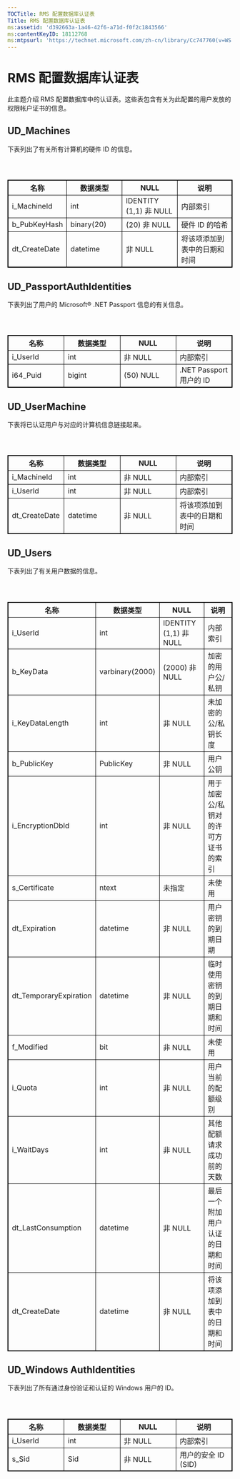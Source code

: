 ```yaml
---
TOCTitle: RMS 配置数据库认证表
Title: RMS 配置数据库认证表
ms:assetid: 'd392663a-1a46-42f6-a71d-f0f2c1843566'
ms:contentKeyID: 18112768
ms:mtpsurl: 'https://technet.microsoft.com/zh-cn/library/Cc747760(v=WS.10)'
---
```


RMS 配置数据库认证表
====================

此主题介绍 RMS 配置数据库中的认证表。这些表包含有关为此配置的用户发放的权限帐户证书的信息。

UD\_Machines
------------

下表列出了有关所有计算机的硬件 ID 的信息。

###  

 
<table style="border:1px solid black;">
<colgroup>
<col width="25%" />
<col width="25%" />
<col width="25%" />
<col width="25%" />
</colgroup>
<thead>
<tr class="header">
<th style="border:1px solid black;" >名称</th>
<th style="border:1px solid black;" >数据类型</th>
<th style="border:1px solid black;" >NULL</th>
<th style="border:1px solid black;" >说明</th>
</tr>
</thead>
<tbody>
<tr class="odd">
<td style="border:1px solid black;">i_MachineId</td>
<td style="border:1px solid black;">int</td>
<td style="border:1px solid black;">IDENTITY (1,1) 非 NULL</td>
<td style="border:1px solid black;">内部索引</td>
</tr>
<tr class="even">
<td style="border:1px solid black;">b_PubKeyHash</td>
<td style="border:1px solid black;">binary(20)</td>
<td style="border:1px solid black;">(20) 非 NULL</td>
<td style="border:1px solid black;">硬件 ID 的哈希</td>
</tr>
<tr class="odd">
<td style="border:1px solid black;">dt_CreateDate</td>
<td style="border:1px solid black;">datetime</td>
<td style="border:1px solid black;">非 NULL</td>
<td style="border:1px solid black;">将该项添加到表中的日期和时间</td>
</tr>
</tbody>
</table>
  
UD\_PassportAuthIdentities  
--------------------------
  
下表列出了用户的 Microsoft® .NET Passport 信息的有关信息。
  
###  

 
<table style="border:1px solid black;">
<colgroup>
<col width="25%" />
<col width="25%" />
<col width="25%" />
<col width="25%" />
</colgroup>
<thead>
<tr class="header">
<th style="border:1px solid black;" >名称</th>
<th style="border:1px solid black;" >数据类型</th>
<th style="border:1px solid black;" >NULL</th>
<th style="border:1px solid black;" >说明</th>
</tr>
</thead>
<tbody>
<tr class="odd">
<td style="border:1px solid black;">i_UserId</td>
<td style="border:1px solid black;">int</td>
<td style="border:1px solid black;">非 NULL</td>
<td style="border:1px solid black;">内部索引</td>
</tr>
<tr class="even">
<td style="border:1px solid black;">i64_Puid</td>
<td style="border:1px solid black;">bigint</td>
<td style="border:1px solid black;">(50) NULL</td>
<td style="border:1px solid black;">.NET Passport 用户的 ID</td>
</tr>
</tbody>
</table>
  
UD\_UserMachine  
---------------
  
下表将已认证用户与对应的计算机信息链接起来。
  
###  

 
<table style="border:1px solid black;">
<colgroup>
<col width="25%" />
<col width="25%" />
<col width="25%" />
<col width="25%" />
</colgroup>
<thead>
<tr class="header">
<th style="border:1px solid black;" >名称</th>
<th style="border:1px solid black;" >数据类型</th>
<th style="border:1px solid black;" >NULL</th>
<th style="border:1px solid black;" >说明</th>
</tr>
</thead>
<tbody>
<tr class="odd">
<td style="border:1px solid black;">i_MachineId</td>
<td style="border:1px solid black;">int</td>
<td style="border:1px solid black;">非 NULL</td>
<td style="border:1px solid black;">内部索引</td>
</tr>
<tr class="even">
<td style="border:1px solid black;">i_UserId</td>
<td style="border:1px solid black;">int</td>
<td style="border:1px solid black;">非 NULL</td>
<td style="border:1px solid black;">内部索引</td>
</tr>
<tr class="odd">
<td style="border:1px solid black;">dt_CreateDate</td>
<td style="border:1px solid black;">datetime</td>
<td style="border:1px solid black;">非 NULL</td>
<td style="border:1px solid black;">将该项添加到表中的日期和时间</td>
</tr>
</tbody>
</table>
  
UD\_Users  
---------
  
下表列出了有关用户数据的信息。
  
###  

 
<table style="border:1px solid black;">
<colgroup>
<col width="25%" />
<col width="25%" />
<col width="25%" />
<col width="25%" />
</colgroup>
<thead>
<tr class="header">
<th style="border:1px solid black;" >名称</th>
<th style="border:1px solid black;" >数据类型</th>
<th style="border:1px solid black;" >NULL</th>
<th style="border:1px solid black;" >说明</th>
</tr>
</thead>
<tbody>
<tr class="odd">
<td style="border:1px solid black;">i_UserId</td>
<td style="border:1px solid black;">int</td>
<td style="border:1px solid black;">IDENTITY (1,1) 非 NULL</td>
<td style="border:1px solid black;">内部索引</td>
</tr>
<tr class="even">
<td style="border:1px solid black;">b_KeyData</td>
<td style="border:1px solid black;">varbinary(2000)</td>
<td style="border:1px solid black;">(2000) 非 NULL</td>
<td style="border:1px solid black;">加密的用户公/私钥</td>
</tr>
<tr class="odd">
<td style="border:1px solid black;">i_KeyDataLength</td>
<td style="border:1px solid black;">int</td>
<td style="border:1px solid black;">非 NULL</td>
<td style="border:1px solid black;">未加密的公/私钥长度</td>
</tr>
<tr class="even">
<td style="border:1px solid black;">b_PublicKey</td>
<td style="border:1px solid black;">PublicKey</td>
<td style="border:1px solid black;">非 NULL</td>
<td style="border:1px solid black;">用户公钥</td>
</tr>
<tr class="odd">
<td style="border:1px solid black;">i_EncryptionDbId</td>
<td style="border:1px solid black;">int</td>
<td style="border:1px solid black;">非 NULL</td>
<td style="border:1px solid black;">用于加密公/私钥对的许可方证书的索引</td>
</tr>
<tr class="even">
<td style="border:1px solid black;">s_Certificate</td>
<td style="border:1px solid black;">ntext</td>
<td style="border:1px solid black;">未指定</td>
<td style="border:1px solid black;">未使用</td>
</tr>
<tr class="odd">
<td style="border:1px solid black;">dt_Expiration</td>
<td style="border:1px solid black;">datetime</td>
<td style="border:1px solid black;">非 NULL</td>
<td style="border:1px solid black;">用户密钥的到期日期</td>
</tr>
<tr class="even">
<td style="border:1px solid black;">dt_TemporaryExpiration</td>
<td style="border:1px solid black;">datetime</td>
<td style="border:1px solid black;">非 NULL</td>
<td style="border:1px solid black;">临时使用密钥的到期日期和时间</td>
</tr>
<tr class="odd">
<td style="border:1px solid black;">f_Modified</td>
<td style="border:1px solid black;">bit</td>
<td style="border:1px solid black;">非 NULL</td>
<td style="border:1px solid black;">未使用</td>
</tr>
<tr class="even">
<td style="border:1px solid black;">i_Quota</td>
<td style="border:1px solid black;">int</td>
<td style="border:1px solid black;">非 NULL</td>
<td style="border:1px solid black;">用户当前的配额级别</td>
</tr>
<tr class="odd">
<td style="border:1px solid black;">i_WaitDays</td>
<td style="border:1px solid black;">int</td>
<td style="border:1px solid black;">非 NULL</td>
<td style="border:1px solid black;">其他配额请求成功前的天数</td>
</tr>
<tr class="even">
<td style="border:1px solid black;">dt_LastConsumption</td>
<td style="border:1px solid black;">datetime</td>
<td style="border:1px solid black;">非 NULL</td>
<td style="border:1px solid black;">最后一个附加用户认证的日期和时间</td>
</tr>
<tr class="odd">
<td style="border:1px solid black;">dt_CreateDate</td>
<td style="border:1px solid black;">datetime</td>
<td style="border:1px solid black;">非 NULL</td>
<td style="border:1px solid black;">将该项添加到表中的日期和时间</td>
</tr>
</tbody>
</table>
  
UD\_Windows AuthIdentities  
--------------------------
  
下表列出了所有通过身份验证和认证的 Windows 用户的 ID。
  
###  

 
<table style="border:1px solid black;">
<colgroup>
<col width="25%" />
<col width="25%" />
<col width="25%" />
<col width="25%" />
</colgroup>
<thead>
<tr class="header">
<th style="border:1px solid black;" >名称</th>
<th style="border:1px solid black;" >数据类型</th>
<th style="border:1px solid black;" >NULL</th>
<th style="border:1px solid black;" >说明</th>
</tr>
</thead>
<tbody>
<tr class="odd">
<td style="border:1px solid black;">i_UserId</td>
<td style="border:1px solid black;">int</td>
<td style="border:1px solid black;">非 NULL</td>
<td style="border:1px solid black;">内部索引</td>
</tr>
<tr class="even">
<td style="border:1px solid black;">s_Sid</td>
<td style="border:1px solid black;">Sid</td>
<td style="border:1px solid black;">非 NULL</td>
<td style="border:1px solid black;">用户的安全 ID (SID)</td>
</tr>
</tbody>
</table>
